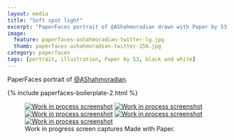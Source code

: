 ```yaml
---
layout: media
title: "Soft spot light"
excerpt: "PaperFaces portrait of @AShahmoradian drawn with Paper by 53 on an iPad."
image: 
  feature: paperfaces-ashahmoradian-twitter-lg.jpg
  thumb: paperfaces-ashahmoradian-twitter-150.jpg
category: paperfaces
tags: [portrait, illustration, Paper by 53, black and white]
---
```


PaperFaces portrait of [@AShahmoradian](http://twitter.com/AShahmoradian).

{% include paperfaces-boilerplate-2.html %}

<figure class="third">
	<a href="{{ site.url }}/images/paperfaces-ashahmoradian-process-1-lg.jpg"><img src="{{ site.url }}/images/paperfaces-ashahmoradian-process-1-600.jpg" alt="Work in process screenshot"></a>
	<a href="{{ site.url }}/images/paperfaces-ashahmoradian-process-2-lg.jpg"><img src="{{ site.url }}/images/paperfaces-ashahmoradian-process-2-600.jpg" alt="Work in process screenshot"></a>
	<a href="{{ site.url }}/images/paperfaces-ashahmoradian-process-3-lg.jpg"><img src="{{ site.url }}/images/paperfaces-ashahmoradian-process-3-600.jpg" alt="Work in process screenshot"></a>
	<a href="{{ site.url }}/images/paperfaces-ashahmoradian-process-4-lg.jpg"><img src="{{ site.url }}/images/paperfaces-ashahmoradian-process-4-600.jpg" alt="Work in process screenshot"></a>
	<a href="{{ site.url }}/images/paperfaces-ashahmoradian-process-5-lg.jpg"><img src="{{ site.url }}/images/paperfaces-ashahmoradian-process-5-600.jpg" alt="Work in process screenshot"></a>
	<figcaption>Work in progress screen captures Made with Paper.</figcaption>
</figure>